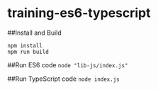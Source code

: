 # training-es6-typescript

##Install and Build
```
npm install
npm run build
```

##Run ES6 code
```node "lib-js/index.js"```

##Run TypeScript code
```node index.js```
